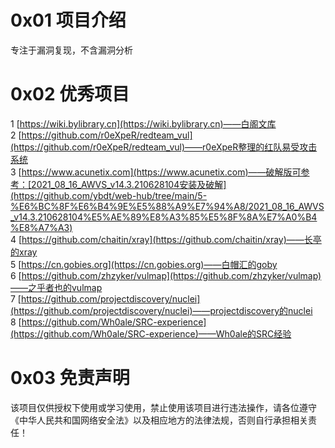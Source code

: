 # 0x01 项目介绍
专注于漏洞复现，不含漏洞分析  
# 0x02 优秀项目
1 [https://wiki.bylibrary.cn](https://wiki.bylibrary.cn)——白阁文库  
2 [https://github.com/r0eXpeR/redteam_vul](https://github.com/r0eXpeR/redteam_vul)——r0eXpeR整理的红队易受攻击系统  
3 [https://www.acunetix.com](https://www.acunetix.com)——破解版可参考：[2021_08_16_AWVS_v14.3.210628104安装及破解](https://github.com/ybdt/web-hub/tree/main/5-%E6%BC%8F%E6%B4%9E%E5%88%A9%E7%94%A8/2021_08_16_AWVS_v14.3.210628104%E5%AE%89%E8%A3%85%E5%8F%8A%E7%A0%B4%E8%A7%A3)  
4 [https://github.com/chaitin/xray](https://github.com/chaitin/xray)——长亭的xray  
5 [https://cn.gobies.org](https://cn.gobies.org)——白帽汇的goby  
6 [https://github.com/zhzyker/vulmap](https://github.com/zhzyker/vulmap)——之乎者也的vulmap  
7 [https://github.com/projectdiscovery/nuclei](https://github.com/projectdiscovery/nuclei)——projectdiscovery的nuclei  
8 [https://github.com/Wh0ale/SRC-experience](https://github.com/Wh0ale/SRC-experience)——Wh0ale的SRC经验  
# 0x03 免责声明
该项目仅供授权下使用或学习使用，禁止使用该项目进行违法操作，请各位遵守《中华人民共和国网络安全法》以及相应地方的法律法规，否则自行承担相关责任！

### 
